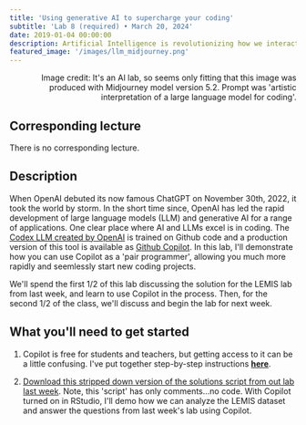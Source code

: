 ```yaml
---
title: 'Using generative AI to supercharge your coding'
subtitle: 'Lab 8 (required) • March 20, 2024'
date: 2019-01-04 00:00:00
description: Artificial Intelligence is revolutionizing how we interact with code.  In this lab, we'll review the solution for the last lab ('Global Animal Trade'), but will use AI to guide us.  I'll demonstrate how you can use the AI 'pair programmer' called Github Copilot to much more rapidly and seemlessly start new coding projects.
featured_image: '/images/llm_midjourney.png'
---
```


<div style="text-align: right"> Image credit: It's an AI lab, so seems only fitting that this image was produced with Midjourney model version 5.2. Prompt was 'artistic interpretation of a large language model for coding'. </div>

## Corresponding lecture

There is no corresponding lecture.

## Description

When OpenAI debuted its now famous ChatGPT on November 30th, 2022, it took the world by storm.   In the short time since, OpenAI has led the rapid development of large language models (LLM) and generative AI for a range of applications.  One clear place where AI and LLMs excel is in coding.  The [Codex LLM created by OpenAI](https://arxiv.org/abs/2107.03374) is trained on Github code and a production version of this tool is available as [Github Copilot](https://github.com/features/copilot).  In this lab, I'll demonstrate how you can use Copilot as a 'pair programmer', allowing you much more rapidly and seemlessly start new coding projects.

We'll spend the first 1/2 of this lab discussing the solution for the LEMIS lab from last week, and learn to use Copilot in the process.  Then, for the second 1/2 of the class, we'll discuss and begin the lab for next week.

## What you'll need to get started

1. Copilot is free for students and teachers, but getting access to it can be a little confusing.  I've put together step-by-step instructions **[here](https://protocols.hostmicrobe.org/copilot)**.

2. [Download this stripped down version of the solutions script from out lab last week](). Note, this 'script' has only comments...no code.  With Copilot turned on in RStudio, I'll demo how we can analyze the LEMIS dataset and answer the questions from last week's lab using Copilot.
